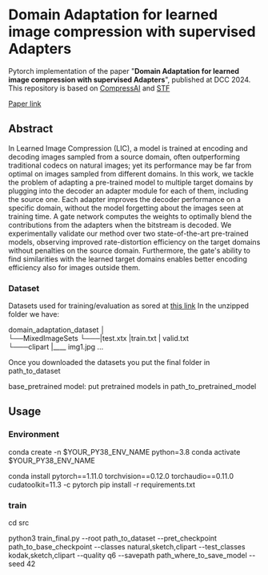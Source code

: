 # Domain Adaptation for learned image compression with supervised Adapters


Pytorch implementation of the paper "**Domain Adaptation for learned image compression with supervised Adapters**", published at DCC 2024. This repository is based on [CompressAI](https://github.com/InterDigitalInc/CompressAI) and [STF](https://github.com/Googolxx/STF)

[Paper link](https://arxiv.org/abs/2404.15591)



## Abstract
In Learned Image Compression (LIC), a model is trained at encoding and decoding images sampled from a source domain, often outperforming traditional codecs on natural images; yet its performance may be far from optimal on images sampled from different domains. In this work, we tackle the problem of adapting a pre-trained model to multiple target domains by plugging into the decoder an adapter module for each of them, including the source one. Each adapter improves the decoder performance on a specific domain, without the model forgetting about the images seen at training time. A gate network computes the weights to optimally blend the contributions from the adapters when the bitstream is decoded. We experimentally validate our method over two state-of-the-art pre-trained models, observing improved rate-distortion efficiency on the target domains without penalties on the source domain. Furthermore, the gate's ability to find similarities with the learned target domains enables better encoding efficiency also for images outside them.




### Dataset 

Datasets used for training/evaluation as sored at [this link](https://drive.google.com/drive/u/0/folders/15cwEsnMxuBaEAH_h8_CnpcpRtOnXiuUQ)
In the unzipped folder we have:


domain_adaptation_dataset
│  
└──MixedImageSets
   └───|test.xtx
       |train.txt
       | valid.txt    
└───clipart
    |____ img1.jpg ...


Once you downloaded the datasets you put the final folder in path_to_dataset

base_pretrained model: put pretrained models in path_to_pretrained_model

## Usage

### Environment
conda create -n $YOUR_PY38_ENV_NAME python=3.8
conda activate $YOUR_PY38_ENV_NAME

conda install pytorch==1.11.0 torchvision==0.12.0 torchaudio==0.11.0 cudatoolkit=11.3 -c pytorch
pip install -r requirements.txt

### train 

cd src 

python3 train_final.py 
 --root path_to_dataset
 --pret_checkpoint path_to_base_checkpoint 
 --classes natural,sketch,clipart
 --test_classes kodak,sketch,clipart
 --quality q6
 --savepath path_where_to_save_model
 --seed 42

